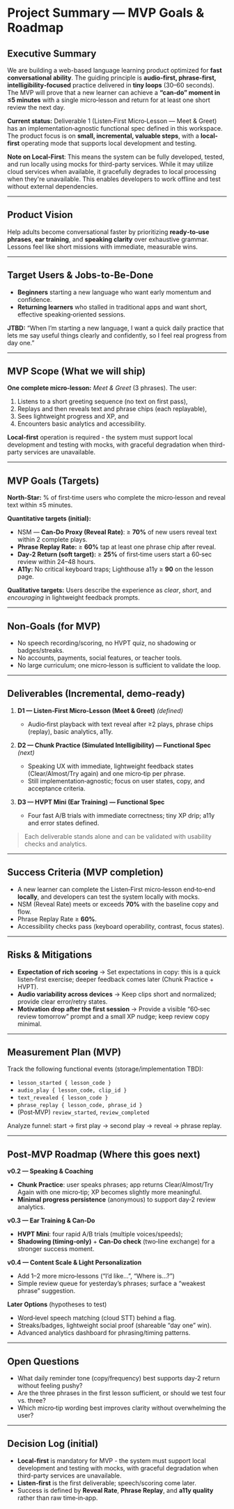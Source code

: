 # Project Summary — MVP Goals & Roadmap

## Executive Summary
We are building a web-based language learning product optimized for **fast conversational ability**. The guiding principle is **audio‑first, phrase‑first, intelligibility‑focused** practice delivered in **tiny loops** (30–60 seconds). The MVP will prove that a new learner can achieve a **“can‑do” moment in ≤5 minutes** with a single micro‑lesson and return for at least one short review the next day.

**Current status:** Deliverable 1 (Listen‑First Micro‑Lesson — Meet & Greet) has an implementation‑agnostic functional spec defined in this workspace. The product focus is on **small, incremental, valuable steps**, with a **local-first** operating mode that supports local development and testing.

**Note on Local-First**: This means the system can be fully developed, tested, and run locally using mocks for third-party services. While it may utilize cloud services when available, it gracefully degrades to local processing when they're unavailable. This enables developers to work offline and test without external dependencies.

---

## Product Vision
Help adults become conversational faster by prioritizing **ready‑to‑use phrases**, **ear training**, and **speaking clarity** over exhaustive grammar. Lessons feel like short missions with immediate, measurable wins.

---

## Target Users & Jobs-to-Be-Done
- **Beginners** starting a new language who want early momentum and confidence.
- **Returning learners** who stalled in traditional apps and want short, effective speaking‑oriented sessions.

**JTBD:** “When I’m starting a new language, I want a quick daily practice that lets me say useful things clearly and confidently, so I feel real progress from day one.”

---

## MVP Scope (What we will ship)
**One complete micro‑lesson:** *Meet & Greet* (3 phrases). The user:
1) Listens to a short greeting sequence (no text on first pass),
2) Replays and then reveals text and phrase chips (each replayable),
3) Sees lightweight progress and XP, and
4) Encounters basic analytics and accessibility.

**Local-first** operation is required - the system must support local development and testing with mocks, with graceful degradation when third-party services are unavailable.

---

## MVP Goals (Targets)
**North‑Star:** % of first‑time users who complete the micro‑lesson and reveal text within ≤5 minutes.

**Quantitative targets (initial):**
- NSM — **Can‑Do Proxy (Reveal Rate)**: ≥ **70%** of new users reveal text within 2 complete plays.
- **Phrase Replay Rate:** ≥ **60%** tap at least one phrase chip after reveal.
- **Day‑2 Return (soft target):** ≥ **25%** of first‑time users start a 60‑sec review within 24–48 hours.
- **A11y:** No critical keyboard traps; Lighthouse a11y ≥ **90** on the lesson page.

**Qualitative targets:** Users describe the experience as *clear*, *short*, and *encouraging* in lightweight feedback prompts.

---

## Non‑Goals (for MVP)
- No speech recording/scoring, no HVPT quiz, no shadowing or badges/streaks.
- No accounts, payments, social features, or teacher tools.
- No large curriculum; one micro‑lesson is sufficient to validate the loop.

---

## Deliverables (Incremental, demo‑ready)
1) **D1 — Listen‑First Micro‑Lesson (Meet & Greet)** *(defined)*
   - Audio‑first playback with text reveal after ≥2 plays, phrase chips (replay), basic analytics, a11y.

2) **D2 — Chunk Practice (Simulated Intelligibility) — Functional Spec** *(next)*
   - Speaking UX with immediate, lightweight feedback states (Clear/Almost/Try again) and one micro‑tip per phrase.
   - Still implementation‑agnostic; focus on user states, copy, and acceptance criteria.

3) **D3 — HVPT Mini (Ear Training) — Functional Spec**
   - Four fast A/B trials with immediate correctness; tiny XP drip; a11y and error states defined.

> Each deliverable stands alone and can be validated with usability checks and analytics.

---

## Success Criteria (MVP completion)
- A new learner can complete the Listen‑First micro‑lesson end‑to‑end **locally**, and developers can test the system locally with mocks.
- NSM (Reveal Rate) meets or exceeds **70%** with the baseline copy and flow.
- Phrase Replay Rate ≥ **60%**.
- Accessibility checks pass (keyboard operability, contrast, focus states).

---

## Risks & Mitigations
- **Expectation of rich scoring** → Set expectations in copy: this is a quick listen‑first exercise; deeper feedback comes later (Chunk Practice + HVPT).
- **Audio variability across devices** → Keep clips short and normalized; provide clear error/retry states.
- **Motivation drop after the first session** → Provide a visible “60‑sec review tomorrow” prompt and a small XP nudge; keep review copy minimal.

---

## Measurement Plan (MVP)
Track the following functional events (storage/implementation TBD):
- `lesson_started { lesson_code }`
- `audio_play { lesson_code, clip_id }`
- `text_revealed { lesson_code }`
- `phrase_replay { lesson_code, phrase_id }`
- (Post‑MVP) `review_started`, `review_completed`

Analyze funnel: start → first play → second play → reveal → phrase replay.

---

## Post‑MVP Roadmap (Where this goes next)
**v0.2 — Speaking & Coaching**
- **Chunk Practice**: user speaks phrases; app returns Clear/Almost/Try Again with one micro‑tip; XP becomes slightly more meaningful.
- **Minimal progress persistence** (anonymous) to support day‑2 review analytics.

**v0.3 — Ear Training & Can‑Do**
- **HVPT Mini**: four rapid A/B trials (multiple voices/speeds);
- **Shadowing (timing‑only)** + **Can‑Do check** (two‑line exchange) for a stronger success moment.

**v0.4 — Content Scale & Light Personalization**
- Add 1–2 more micro‑lessons (“I’d like…”, “Where is…?”)
- Simple review queue for yesterday’s phrases; surface a “weakest phrase” suggestion.

**Later Options** (hypotheses to test)
- Word‑level speech matching (cloud STT) behind a flag.
- Streaks/badges, lightweight social proof (shareable “day one” win).
- Advanced analytics dashboard for phrasing/timing patterns.

---

## Open Questions
- What daily reminder tone (copy/frequency) best supports day‑2 return without feeling pushy?
- Are the three phrases in the first lesson sufficient, or should we test four vs. three?
- Which micro‑tip wording best improves clarity without overwhelming the user?

---

## Decision Log (initial)
- **Local-first** is mandatory for MVP - the system must support local development and testing with mocks, with graceful degradation when third-party services are unavailable.
- **Listen‑first** is the first deliverable; speech/scoring come later.
- Success is defined by **Reveal Rate**, **Phrase Replay**, and **a11y quality** rather than raw time‑in‑app.

